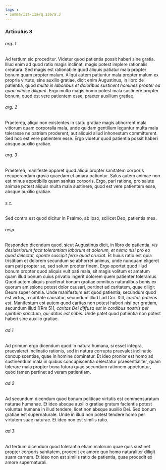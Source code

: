 ```yaml
---
tags : 
- Summa/IIa-IIæ/q.136/a.3
---
```


### Articulus 3

###### arg. 1
Ad tertium sic proceditur. Videtur quod patientia possit haberi sine gratia. Illud enim ad quod ratio magis inclinat, magis potest implere rationalis creatura. Sed magis est rationabile quod aliquis patiatur mala propter bonum quam propter malum. Aliqui autem patiuntur mala propter malum ex propria virtute, sine auxilio gratiae, dicit enim Augustinus, in libro de patientia, quod *multa in laboribus et doloribus sustinent homines propter ea quae vitiose diligunt*. Ergo multo magis homo potest mala sustinere propter bonum, quod est vere patientem esse, praeter auxilium gratiae.

###### arg. 2
Praeterea, aliqui non existentes in statu gratiae magis abhorrent mala vitiorum quam corporalia mala, unde quidam gentilium leguntur multa mala tolerasse ne patriam proderent, aut aliquid aliud inhonestum committerent. Sed hoc est vere patientem esse. Ergo videtur quod patientia possit haberi absque auxilio gratiae.

###### arg. 3
Praeterea, manifeste apparet quod aliqui propter sanitatem corporis recuperandam gravia quaedam et amara patiuntur. Salus autem animae non est minus appetibilis quam sanitas corporis. Ergo, pari ratione, pro salute animae potest aliquis multa mala sustinere, quod est vere patientem esse, absque auxilio gratiae.

###### s.c.
Sed contra est quod dicitur in Psalmo, ab ipso, scilicet Deo, patientia mea.

###### resp.
Respondeo dicendum quod, sicut Augustinus dicit, in libro de patientia, *vis desideriorum facit tolerantiam laborum et dolorum, et nemo nisi pro eo quod delectat, sponte suscipit ferre quod cruciat*. Et huius ratio est quia tristitiam et dolorem secundum se abhorret animus, unde nunquam eligeret eam pati propter se, sed solum propter finem. Ergo oportet quod illud bonum propter quod aliquis vult pati mala, sit magis volitum et amatum quam illud bonum cuius privatio ingerit dolorem quem patienter toleramus. Quod autem aliquis praeferat bonum gratiae omnibus naturalibus bonis ex quorum amissione potest dolor causari, pertinet ad caritatem, quae diligit Deum super omnia. Unde manifestum est quod patientia, secundum quod est virtus, a caritate causatur, secundum illud I ad Cor. XIII, *caritas patiens est*. Manifestum est autem quod caritas non potest haberi nisi per gratiam, secundum illud [[Rm 5]], *caritas Dei diffusa est in cordibus nostris per spiritum sanctum, qui datus est nobis*. Unde patet quod patientia non potest haberi sine auxilio gratiae.

###### ad 1
Ad primum ergo dicendum quod in natura humana, si esset integra, praevaleret inclinatio rationis, sed in natura corrupta praevalet inclinatio concupiscentiae, quae in homine dominatur. Et ideo pronior est homo ad sustinendum mala in quibus concupiscentia delectatur praesentialiter, quam tolerare mala propter bona futura quae secundum rationem appetuntur, quod tamen pertinet ad veram patientiam.

###### ad 2
Ad secundum dicendum quod bonum politicae virtutis est commensuratum naturae humanae. Et ideo absque auxilio gratiae gratum facientis potest voluntas humana in illud tendere, licet non absque auxilio Dei. Sed bonum gratiae est supernaturale. Unde in illud non potest tendere homo per virtutem suae naturae. Et ideo non est similis ratio.

###### ad 3
Ad tertium dicendum quod tolerantia etiam malorum quae quis sustinet propter corporis sanitatem, procedit ex amore quo homo naturaliter diligit suam carnem. Et ideo non est similis ratio de patientia, quae procedit ex amore supernaturali.


